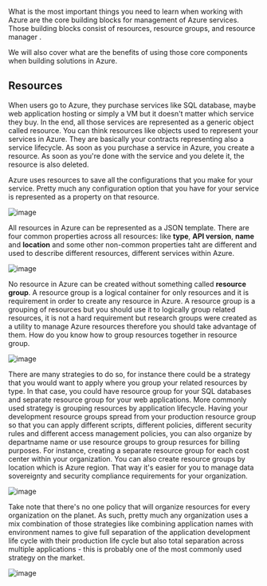 What is the most important things you need to learn when working with Azure are the core building blocks for management of Azure services. Those building blocks consist of resources, resource groups, and resource manager .

We will also cover what are the benefits of using those core components when building solutions in Azure.

## Resources

When users go to Azure, they purchase services like SQL database, maybe web application hosting or simply a VM but it doesn't matter which service they buy. In the end, all those services are represented as a generic object called resource. You can think resources like objects used to represent your services in Azure. They are basically your contracts representing also a service lifecycle. As soon as you purchase a service in Azure, you create a resource.
As soon as you're done with the service and you delete it, the resource is also deleted.

Azure uses resources to save all the configurations that you make for your service. Pretty much any configuration option that you have for your service is represented as a property on that resource.

![image](https://github.com/user-attachments/assets/11f5e7aa-e9e9-462a-ae96-940f4a27ba7f)


All resources in Azure can be represented as a JSON template. There are four common properties across all resources: like **type**, **API version**, **name** and **location** and some other non-common properties taht are different and used to describe different resources, different services within Azure.

![image](https://github.com/user-attachments/assets/380850f6-e93c-492f-b444-1b1bd93602c6)


No resource in Azure can be created without something called **resource group**. A resource group is a logical container for only resources and it is requirement in order to create any resource in Azure. A resource group is a grouping of resources but you should use it to logically group related resources, it is not a hard requirement but research groups were created as a utility to manage Azure resources therefore you should take advantage of them. How do you know how to group resources together in resource group.

![image](https://github.com/user-attachments/assets/e2fba737-37e5-4508-8ba2-1ab469e1b23c)


There are many strategies to do so, for instance there could be a strategy that you would want to apply where you group your related resources by type. In that case, you could have resource group for your SQL databases and separate resource group for your web applications. More commonly used strategy is grouping resources by application lifecycle. Having your development resource groups spread from your production resource group so that you can apply different scripts, different policies, different security rules and different access management policies, you can also organize by departname name or use resource groups to group resurces for billing purposes. For instance, creating a separate resource group for each cost center within your organization. You can also create resource groups by location which is Azure region. That way it's easier for you to manage data sovereignty and security compliance requirements for your organization.


![image](https://github.com/user-attachments/assets/5212b610-ff75-45b8-bd80-f13d3bda87ed)



Take note that there's no one policy that will organize resources for every organization on the planet. As such, pretty much any organization uses a mix combination of those strategies like combining application names with environment names to give full separation of the application development life cycle with their production life cycle but also total separation across multiple applications - this is probably one of the most commonly used strategy on the market.

![image](https://github.com/user-attachments/assets/277260be-1b81-4279-ba01-82eb20993388)

